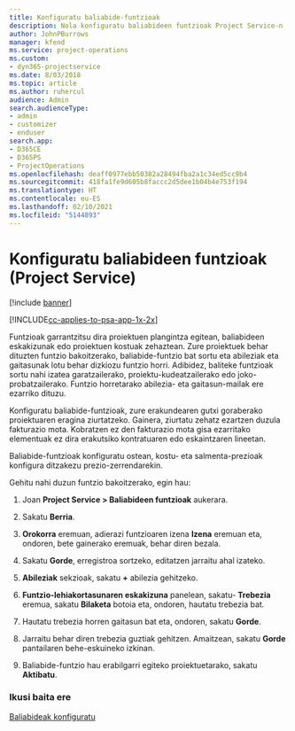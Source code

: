 ```yaml
---
title: Konfiguratu baliabide-funtzioak
description: Nola konfiguratu baliabideen funtzioak Project Service-n
author: JohnPBurrows
manager: kfend
ms.service: project-operations
ms.custom:
- dyn365-projectservice
ms.date: 8/03/2018
ms.topic: article
ms.author: ruhercul
audience: Admin
search.audienceType:
- admin
- customizer
- enduser
search.app:
- D365CE
- D365PS
- ProjectOperations
ms.openlocfilehash: deaff0977ebb50382a28494fba2a1c34ed5cc9b4
ms.sourcegitcommit: 418fa1fe9d605b8faccc2d5dee1b04b4e753f194
ms.translationtype: HT
ms.contentlocale: eu-ES
ms.lasthandoff: 02/10/2021
ms.locfileid: "5144893"
---
```

# <a name="configure-resource-roles-project-service"></a>Konfiguratu baliabideen funtzioak (Project Service)

[!include [banner](../includes/psa-now-project-operations.md)]

[!INCLUDE[cc-applies-to-psa-app-1x-2x](../includes/cc-applies-to-psa-app-1x-2x.md)]

Funtzioak garrantzitsu dira proiektuen plangintza egitean, baliabideen eskakizunak edo proiektuen kostuak zehaztean. Zure proiektuek behar dituzten funtzio bakoitzerako, baliabide-funtzio bat sortu eta abileziak eta gaitasunak lotu behar dizkiozu funtzio horri. Adibidez, baliteke funtzioak sortu nahi izatea garatzailerako, proiektu-kudeatzailerako edo joko-probatzailerako. Funtzio horretarako abilezia- eta gaitasun-mailak ere ezarriko dituzu.  
  
 Konfiguratu baliabide-funtzioak, zure erakundearen gutxi goraberako proiektuaren eragina ziurtatzeko.  Gainera, ziurtatu zehatz ezartzen duzula fakturazio mota. Kobratzen ez den fakturazio mota gisa ezarritako elementuak ez dira erakutsiko kontratuaren edo eskaintzaren lineetan.  
  
 Baliabide-funtzioak konfiguratu ostean, kostu- eta salmenta-prezioak konfigura ditzakezu prezio-zerrendarekin.  
  
 Gehitu nahi duzun funtzio bakoitzerako, egin hau:  
  
1.  Joan **Project Service > Baliabideen funtzioak** aukerara.  
  
2.  Sakatu **Berria**.  
  
3.  **Orokorra** eremuan, adierazi funtzioaren izena **Izena** eremuan eta, ondoren, bete gainerako eremuak, behar diren bezala.  
  
4.  Sakatu **Gorde**, erregistroa sortzeko, editatzen jarraitu ahal izateko.  
  
5.  **Abileziak** sekzioak, sakatu **+** abilezia gehitzeko.  
  
6.  **Funtzio-lehiakortasunaren eskakizuna** panelean, sakatu- **Trebezia** eremua, sakatu  **Bilaketa** botoia eta, ondoren, hautatu trebezia bat.  
  
7.  Hautatu trebezia horren gaitasun bat eta, ondoren, sakatu **Gorde**.  
  
8.  Jarraitu behar diren trebezia guztiak gehitzen. Amaitzean, sakatu **Gorde** pantailaren behe-eskuineko izkinan.  
  
9. Baliabide-funtzio hau erabilgarri egiteko proiektuetarako, sakatu **Aktibatu**.  
  
### <a name="see-also"></a>Ikusi baita ere  
 [Baliabideak konfiguratu](../psa/set-up-resources.md)
